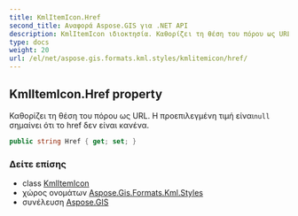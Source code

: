 ```yaml
---
title: KmlItemIcon.Href
second_title: Αναφορά Aspose.GIS για .NET API
description: KmlItemIcon ιδιοκτησία. Καθορίζει τη θέση του πόρου ως URL. Η προεπιλεγμένη τιμή είναιnull σημαίνει ότι το href δεν είναι κανένα.
type: docs
weight: 20
url: /el/net/aspose.gis.formats.kml.styles/kmlitemicon/href/
---
```

## KmlItemIcon.Href property

Καθορίζει τη θέση του πόρου ως URL. Η προεπιλεγμένη τιμή είναι`null` σημαίνει ότι το href δεν είναι κανένα.

```csharp
public string Href { get; set; }
```

### Δείτε επίσης

* class [KmlItemIcon](../)
* χώρος ονομάτων [Aspose.Gis.Formats.Kml.Styles](../../kmlitemicon/)
* συνέλευση [Aspose.GIS](../../../)


